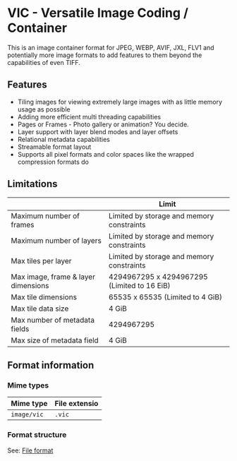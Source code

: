 # VIC - Versatile Image Coding / Container

This is an image container format for JPEG, WEBP, AVIF, JXL, FLV1 and potentially more image formats to add features to them beyond the capabilities of even TIFF.

## Features
- Tiling images for viewing extremely large images with as little memory usage as possible
- Adding more efficient multi threading capabilities
- Pages or Frames - Photo gallery or animation? You decide.
- Layer support with layer blend modes and layer offsets
- Relational metadata capabilities
- Streamable format layout
- Supports all pixel formats and color spaces like the wrapped compression formats do

## Limitations
|                                     | Limit                                       |
| ----------------------------------- | ------------------------------------------- |
| Maximum number of frames            | Limited by storage and memory constraints   |
| Maximum number of layers            | Limited by storage and memory constraints   |
| Max tiles per layer                 | Limited by storage and memory constraints   |
| Max image, frame & layer dimensions | 4294967295 x 4294967295 (Limited to 16 EiB) |
| Max tile dimensions                 | 65535 x 65535 (Limited to 4 GiB)            |
| Max tile data size                  | 4 GiB                                       |
| Max number of metadata fields       | 4294967295                                  |
| Max size of metadata field          | 4 GiB                                       |

## Format information
### Mime types
| Mime type   | File extensio   |
| ---------   | --------------- |
| `image/vic` | `.vic`          |

### Format structure
See: [File format](Fileformat.md)
